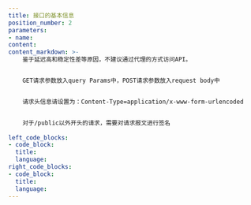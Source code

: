 ```yaml
---
title: 接口的基本信息
position_number: 2
parameters:
- name:
content:
content_markdown: >-
    鉴于延迟高和稳定性差等原因，不建议通过代理的方式访问API。


    GET请求参数放入query Params中，POST请求参数放入request body中


    请求头信息请设置为：Content-Type=application/x-www-form-urlencoded


    对于/public以外开头的请求，需要对请求报文进行签名
    
left_code_blocks:
- code_block:
  title:
  language:
right_code_blocks:
- code_block:
  title:
  language:
---
```



